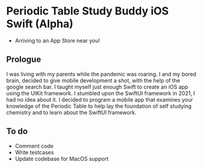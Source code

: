 # Periodic Table Study Buddy iOS Swift (Alpha)

- Arriving to an App Store near you!

## Prologue

I was living with my parents while the pandemic was roaring. I and my bored brain, decided to give mobile development a shot, with the help of the google search bar. I taught myself just enough Swift to create an iOS app using the UIKit framework. I stumbled upon the SwiftUI framework in 2021, I had no idea about it. I decided to program a mobile app that examines your knowledge of the Periodic Table to help lay the foundation of self studying chemistry and to learn about the SwiftUI framework.

## To do

- Comment code
- Write testcases
- Update codebase for MacOS support

